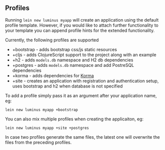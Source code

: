 ## Profiles

Running `lein new luminus myapp` will create an application using the default profile template.
However, if you would like to attach further functionality to your template you can append
profile hints for the extended functionality.

Currently, the following profiles are supported

* +bootstrap - adds bootstrap css/js static resources
* +cljs - adds ClojureScript support to the project along with an example
* +h2 - adds `models.db` namespace and H2 db dependencies
* +postgres - adds `models.db` namespace and add PostreSQL dependencies
* +korma - adds dependencies for [Korma](http://sqlkorma.com/)
* +site - creates an application with registration and authentication setup, uses bootstrap and h2 when database is not specified

To add a profile simply pass it as an argument after your application name, eg:

```
lein new luminus myapp +bootstrap
```

You can also mix multiple profiles when creating the applicaiton, eg:

```
lein new luminus myapp +site +postgres
```

In case two profiles generate the same files, the latest one will overwrite the files from the preceding profiles.
